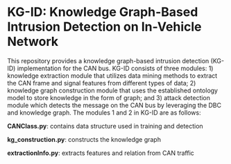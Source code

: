 # KG-ID: Knowledge Graph-Based Intrusion Detection on In-Vehicle Network

This repository provides a knowledge graph-based intrusion detection (KG-ID) implementation for the CAN bus. KG-ID consists of three modules: 1) knowledge extraction module that utilizes data mining methods to extract the CAN frame and signal features from different types of data; 2) knowledge graph construction module that uses the established ontology model to store knowledge in the form of graph; and 3) attack detection module which detects the message on the CAN bus by leveraging the DBC and knowledge graph. The modules 1 and 2 in KG-ID are as follows:

**CANClass.py**: contains data structure used in training and detection

**kg_construction.py**: constructs the knowledge graph

**extractionInfo.py**: extracts features and relation from CAN traffic
